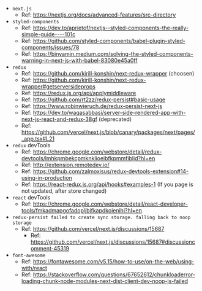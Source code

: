 - `next.js`
  - Ref: https://nextjs.org/docs/advanced-features/src-directory
- `styled-components`
  - Ref: https://dev.to/aprietof/nextjs--styled-components-the-really-simple-guide----101c
  - Ref: https://github.com/styled-components/babel-plugin-styled-components/issues/78
  - Ref: https://binyamin.medium.com/solving-the-styled-components-warning-in-next-js-with-babel-83080e45a0ff
- `redux`
  - Ref: https://github.com/kirill-konshin/next-redux-wrapper (choosen)
  - Ref: https://github.com/kirill-konshin/next-redux-wrapper#getserversideprops
  - Ref: https://redux.js.org/api/applymiddleware
  - Ref: https://github.com/rt2zz/redux-persist#basic-usage
  - Ref: https://www.robinwieruch.de/redux-persist-next-js
  - Ref: https://dev.to/waqasabbasi/server-side-rendered-app-with-next-js-react-and-redux-38gf (deprecated)
  - Ref: https://github.com/vercel/next.js/blob/canary/packages/next/pages/_app.tsx#L21
- `redux` devTools
  - Ref: https://chrome.google.com/webstore/detail/redux-devtools/lmhkpmbekcpmknklioeibfkpmmfibljd?hl=en
  - Ref: http://extension.remotedev.io/
  - Ref: https://github.com/zalmoxisus/redux-devtools-extension#14-using-in-production
  - Ref: https://react-redux.js.org/api/hooks#examples-1 (If you page is not updated, after store changed)
- `react` devTools
  - Ref: https://chrome.google.com/webstore/detail/react-developer-tools/fmkadmapgofadopljbjfkapdkoienihi?hl=en
- `redux-persist failed to create sync storage. falling back to noop storage`
  - Ref: https://github.com/vercel/next.js/discussions/15687
    - Ref: https://github.com/vercel/next.js/discussions/15687#discussioncomment-45319
- `font-awesome`
  - Ref: https://fontawesome.com/v5.15/how-to-use/on-the-web/using-with/react
  - Ref: https://stackoverflow.com/questions/67652612/chunkloaderror-loading-chunk-node-modules-next-dist-client-dev-noop-js-failed

